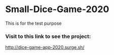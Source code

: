 # Small-Dice-Game-2020
 
This is for the test purpose

### Visit to this link to see the project:
http://dice-game-app-2020.surge.sh/